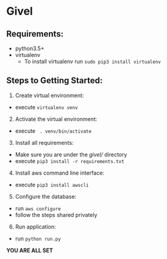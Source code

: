 # Givel

## Requirements:
- python3.5+
- virtualenv
  - To install virtualenv run `sudo pip3 install virtualenv`

## Steps to Getting Started:

1. Create virtual environment:
  - execute `virtualenv venv`
2. Activate the virtual environment:
  - execute ` . venv/bin/activate`
3. Install all requirements:
  - Make sure you are under the *givel/* directory
  - execute `pip3 install -r requirements.txt`
4. Install aws command line interface:
  - execute `pip3 install awscli`
5. Configure the database:
  - run `aws configure`
  - follow the steps shared privately
6. Run application:
  - run `python run.py`

**YOU ARE ALL SET**